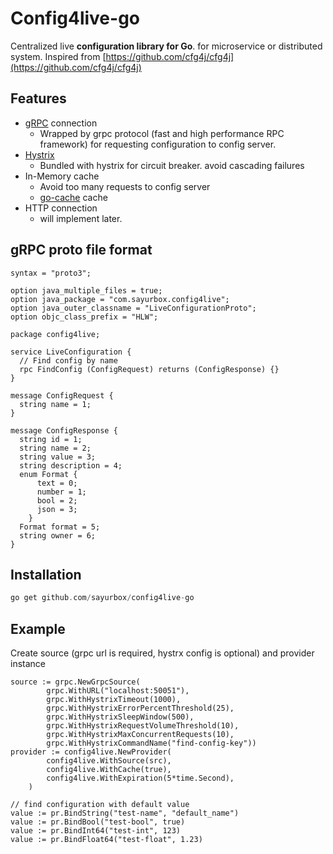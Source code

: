 
# Config4live-go
Centralized live **configuration library for Go**. for microservice or distributed system.
Inspired from [https://github.com/cfg4j/cfg4j](https://github.com/cfg4j/cfg4j)

## Features

 - [gRPC](https://grpc.io/) connection
   - Wrapped by grpc protocol (fast and high performance RPC framework) for requesting configuration to config server. 
 - [Hystrix](https://github.com/Netflix/Hystrix)
   - Bundled with hystrix for circuit breaker. avoid cascading failures
 - In-Memory cache
   - Avoid too many requests to config server
   - [go-cache](https://github.com/patrickmn/go-cache) cache 
 - HTTP connection
   - will implement later.
   
## gRPC proto file format
```$xslt
syntax = "proto3";

option java_multiple_files = true;
option java_package = "com.sayurbox.config4live";
option java_outer_classname = "LiveConfigurationProto";
option objc_class_prefix = "HLW";

package config4live;

service LiveConfiguration {
  // Find config by name
  rpc FindConfig (ConfigRequest) returns (ConfigResponse) {}
}

message ConfigRequest {
  string name = 1;
}

message ConfigResponse {
  string id = 1;
  string name = 2;
  string value = 3;
  string description = 4;
  enum Format {
      text = 0;
      number = 1;
      bool = 2;
      json = 3;
    }
  Format format = 5;
  string owner = 6;
}

```

## Installation

```groovy
go get github.com/sayurbox/config4live-go
```

## Example

Create source (grpc url is required, hystrx config is optional) and provider instance
```golang
source := grpc.NewGrpcSource(
		grpc.WithURL("localhost:50051"),
		grpc.WithHystrixTimeout(1000),
		grpc.WithHystrixErrorPercentThreshold(25),
		grpc.WithHystrixSleepWindow(500),
		grpc.WithHystrixRequestVolumeThreshold(10),
		grpc.WithHystrixMaxConcurrentRequests(10),
		grpc.WithHystrixCommandName("find-config-key"))
provider := config4live.NewProvider(
		config4live.WithSource(src),
		config4live.WithCache(true),
		config4live.WithExpiration(5*time.Second),
	)

// find configuration with default value
value := pr.BindString("test-name", "default_name")
value := pr.BindBool("test-bool", true)
value := pr.BindInt64("test-int", 123)
value := pr.BindFloat64("test-float", 1.23)

```


